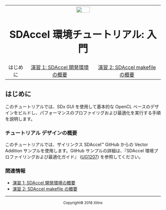 <table style="width:100%">
  <tr>

<th width="100%" colspan="6"><img src="https://www.xilinx.com/content/dam/xilinx/imgs/press/media-kits/corporate/xilinx-logo.png" width="30%"/><h1>SDAccel 環境チュートリアル: 入門</h2>
</th>

  </tr>
  <tr>
     <td align="center">はじめに</td>
     <td align="center"><a href="lab-1-introduction-to-the-sadccel-developmentenvironment.md">演習 1: SDAccel 開発環境の概要</a></td>
     <td align="center"><a href="lab-2-introduction-to-the-sdaccel-makefile.md">演習 2: SDAccel makefile の概要</a></td>
   </tr>
</table>

## はじめに  

このチュートリアルでは、SDx GUI を使用して基本的な OpenCL ベースのデザインをビルドし、パフォーマンスのプロファイリグおよび最適化を実行する手順を説明します。  

### チュートリアル デザインの概要  

このチュートリアルでは、ザイリンクス SDAccel™ GitHub からの Vector Addition サンプルを使用します。GitHub サンプルの詳細は、『SDAccel 環境プロファイリングおよび最適化ガイド』 ([UG1207](https://japan.xilinx.com/cgi-bin/docs/rdoc?v=2018.2;d=ug1207-sdaccel-optimization-guide.pdf)) を参照してください。

### 関連情報
 - <a href="lab-1-introduction-to-the-sadccel-developmentenvironment.md">演習 1: SDAccel 開発環境の概要</a>
 - <a href="lab-2-introduction-to-the-sdaccel-makefile.md">演習 2: SDAccel makefile の概要</a>

<hr/>
<p align="center"><sup>Copyright&copy; 2018 Xilinx</sup></p>

